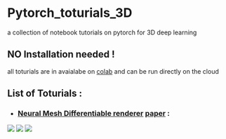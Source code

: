 # Pytorch_toturials_3D
a collection of notebook tutorials on pytorch for 3D deep learning
## NO Installation needed !
all toturials are in avaialabe on <a href="https://colab.research.google.com/notebooks/welcome.ipynb">colab</a> and can be run directly on the cloud 

## List of Toturials : 
* ### <a href="./Neaural_renderer.ipynb">Neural Mesh Differentiable renderer</a> <a href="https://arxiv.org/abs/1711.07566">paper</a> :
<img src="https://raw.githubusercontent.com/hiroharu-kato/neural_renderer/master/examples/data/example1.gif"></img>
<img src="https://raw.githubusercontent.com/hiroharu-kato/neural_renderer/master/examples/data/example3_ref.png"></img>
<img src="https://raw.githubusercontent.com/hiroharu-kato/neural_renderer/master/examples/data/example3_result.gif"></img>

